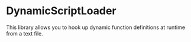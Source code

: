 # DynamicScriptLoader
This library allows you to hook up dynamic function definitions at runtime from a text file.
